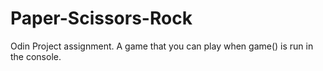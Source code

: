 # Paper-Scissors-Rock 
Odin Project assignment. 
A game that you can play when game() is run in the console.